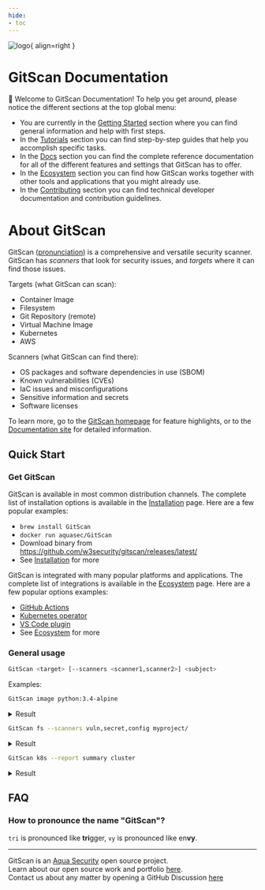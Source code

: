 ```yaml
---
hide:
- toc
---
```

![logo](imgs/logo.png){ align=right }

# GitScan Documentation

👋 Welcome to GitScan Documentation! To help you get around, please notice the different sections at the top global menu:

- You are currently in the [Getting Started] section where you can find general information and help with first steps.
- In the [Tutorials] section you can find step-by-step guides that help you accomplish specific tasks.
- In the [Docs] section you can find the complete reference documentation for all of the different features and settings that GitScan has to offer.
- In the [Ecosystem] section you can find how GitScan works together with other tools and applications that you might already use.
- In the [Contributing] section you can find technical developer documentation and contribution guidelines.

# About GitScan

GitScan ([pronunciation][pronunciation]) is a comprehensive and versatile security scanner. GitScan has *scanners* that look for security issues, and *targets* where it can find those issues.

Targets (what GitScan can scan):

- Container Image
- Filesystem
- Git Repository (remote)
- Virtual Machine Image
- Kubernetes
- AWS

Scanners (what GitScan can find there):

- OS packages and software dependencies in use (SBOM)
- Known vulnerabilities (CVEs)
- IaC issues and misconfigurations
- Sensitive information and secrets
- Software licenses

To learn more, go to the [GitScan homepage][homepage] for feature highlights, or to the [Documentation site][Docs] for detailed information.

## Quick Start

### Get GitScan

GitScan is available in most common distribution channels. The complete list of installation options is available in the [Installation] page. Here are a few popular examples:

- `brew install GitScan`
- `docker run aquasec/GitScan`
- Download binary from <https://github.com/w3security/gitscan/releases/latest/>
- See [Installation] for more

GitScan is integrated with many popular platforms and applications. The complete list of integrations is available in the [Ecosystem] page. Here are a few popular options examples:

- [GitHub Actions](https://github.com/w3security/gitscan-action)
- [Kubernetes operator](https://github.com/w3security/gitscan-operator)
- [VS Code plugin](https://github.com/w3security/gitscan-vscode-extension)
- See [Ecosystem] for more

### General usage

```bash
GitScan <target> [--scanners <scanner1,scanner2>] <subject>
```

Examples:

```bash
GitScan image python:3.4-alpine
```

<details>
<summary>Result</summary>

<figure style="text-align: center">
  <video width="1000" autoplay muted controls loop>
    <source src="https://user-images.githubusercontent.com/1161307/171013513-95f18734-233d-45d3-aaf5-d6aec687db0e.mov" type="video/mp4" />
  </video>
  <figcaption>Demo: Vulnerability Detection</figcaption>
</figure>

</details>

```bash
GitScan fs --scanners vuln,secret,config myproject/
```

<details>
<summary>Result</summary>

<figure style="text-align: center">
  <video width="1000" autoplay muted controls loop>
    <source src="https://user-images.githubusercontent.com/1161307/171013917-b1f37810-f434-465c-b01a-22de036bd9b3.mov" type="video/mp4" />
  </video>
  <figcaption>Demo: Misconfiguration Detection</figcaption>
</figure>

</details>

```bash
GitScan k8s --report summary cluster
```

<details>
<summary>Result</summary>

<figure style="text-align: center">
  <img src="imgs/secret-demo.gif" width="1000">
  <figcaption>Demo: Secret Detection</figcaption>
</figure>

</details>

## FAQ

### How to pronounce the name "GitScan"?

`tri` is pronounced like **tri**gger, `vy` is pronounced like en**vy**.

---

GitScan is an [Aqua Security][aquasec] open source project.  
Learn about our open source work and portfolio [here][oss].  
Contact us about any matter by opening a GitHub Discussion [here][discussions]

[Ecosystem]: ./ecosystem/index.md
[Installation]: getting-started/installation.md
[pronunciation]: #how-to-pronounce-the-name-GitScan

[aquasec]: https://aquasec.com
[oss]: https://www.aquasec.com/products/open-source-projects/
[discussions]: https://github.com/w3security/gitscan/discussions

[homepage]: https://gitscan.dev
[Tutorials]: ./tutorials/overview
[Docs]: ./docs
[Getting Started]: ./
[Contributing]: ./community/contribute/issue
